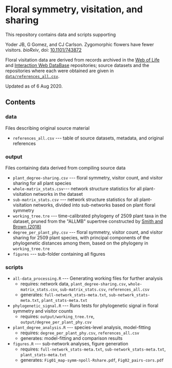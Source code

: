 Floral symmetry, visitation, and sharing
========================================

This repository contains data and scripts supporting 

Yoder JB, G Gomez, and CJ Carlson. Zygomorphic flowers have fewer visitors. *bioRxiv*, doi: [10.1101/743872](https://www.doi.org/10.1101/743872)

Floral visitation data are derived from records archived in the [Web of Life](http://www.web-of-life.es) and [Interaction Web DataBase](https://www.nceas.ucsb.edu/interactionweb) repositories; source datasets and the repositories where each were obtained are given in [`data/references_all.csv`](data/references_all.csv).

Updated as of 6 Aug 2020.


Contents
--------

### data

Files describing original source material

- `references_all.csv` --- table of source datasets, metadata, and original references

### output

Files containing data derived from compiling source data

- `plant_degree-sharing.csv` --- floral symmetry, visitor count, and visitor sharing for all plant species 
- `whole-matrix_stats.csv`--- network structure statistics for all plant-visitation networks in the dataset
- `sub-matrix_stats.csv` --- network structure statistics for all plant-visitation networks, divided into sub-networks based on plant floral symmetry
- `working_tree.tre` --- time-calibrated phylogeny of 2509 plant taxa in the dataset, pruned from the "ALLMB" supertree constructed by [Smith and Brown (2018)](https://doi.org/10.1002/ajb2.1019)
- `degree_per_plant_phy.csv` --- floral symmetry, visitor count, and visitor sharing for 2509 plant species, with principal components of the phylogenetic distances among them, based on the phylogeny in `working_tree.tre`
- `figures` --- sub-folder containing all figures

### scripts

- `all-data_processing.R` --- Generating working files for further analysis
	- requires: network data, `plant_degree-sharing.csv`, `whole-matrix_stats.csv`, `sub-matrix_stats.csv`, `references_all.csv`
	- generates: `full-network_stats-meta.txt`, `sub-network_stats-meta.txt`, `plant_stats-meta.txt`
- `phylogenetic_signal.R` --- Runs tests for phylogenetic signal in floral symmetry and visitor counts
	- requires: `output/working_tree.tre`, `output/degree_per_plant_phy.csv`
- `plant_degree_analysis.R` --- species-level analysis, model-fitting
	- requires: `degree_per_plant_phy.csv`, `references_all.csv`
	- generates: model-fitting and comparison results
- `figures.R` --- sub-network analyses, figure generation
	- requires: `full-network_stats-meta.txt`, `sub-network_stats-meta.txt`, `plant_stats-meta.txt`
	- generates: `Fig01_map-symm-npoll-Rshare.pdf`, `Fig02_pairs-cors.pdf`
